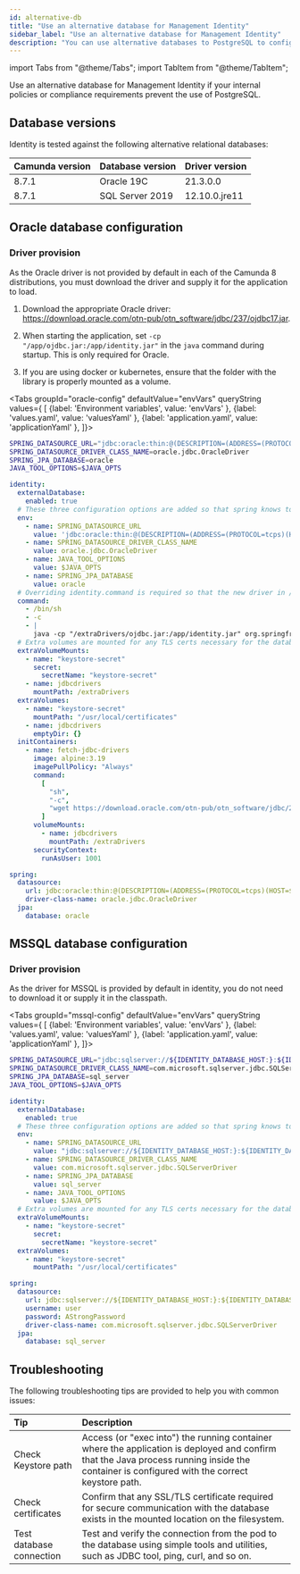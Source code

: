 ```yaml
---
id: alternative-db
title: "Use an alternative database for Management Identity"
sidebar_label: "Use an alternative database for Management Identity"
description: "You can use alternative databases to PostgreSQL to configure Identity"
---
```


import Tabs from "@theme/Tabs";
import TabItem from "@theme/TabItem";

Use an alternative database for Management Identity if your internal policies or compliance requirements prevent the use of PostgreSQL.

## Database versions

Identity is tested against the following alternative relational databases:

| Camunda version | Database version | Driver version |
| --------------- | ---------------- | -------------- |
| 8.7.1           | Oracle 19C       | 21.3.0.0       |
| 8.7.1           | SQL Server 2019  | 12.10.0.jre11  |

## Oracle database configuration

### Driver provision

As the Oracle driver is not provided by default in each of the Camunda 8 distributions, you must download the driver and supply it for the application to load.

1. Download the appropriate Oracle driver: https://download.oracle.com/otn-pub/otn_software/jdbc/237/ojdbc17.jar.

2. When starting the application, set `-cp "/app/ojdbc.jar:/app/identity.jar"` in the `java` command during startup. This is only required for Oracle.

3. If you are using docker or kubernetes, ensure that the folder with the library is properly mounted as a volume.

<Tabs groupId="oracle-config" defaultValue="envVars" queryString values={
[
{label: 'Environment variables', value: 'envVars' },
{label: 'values.yaml', value: 'valuesYaml' },
{label: 'application.yaml', value: 'applicationYaml' },
]}>
<TabItem value="envVars">

```sh
SPRING_DATASOURCE_URL="jdbc:oracle:thin:@(DESCRIPTION=(ADDRESS=(PROTOCOL=tcps)(HOST=${IDENTITY_DATABASE_HOST:})(PORT=${IDENTITY_DATABASE_PORT:}))(CONNECT_DATA=(SERVICE_NAME=${IDENTITY_DATABASE_NAME:}))(SECURITY=(SSL_SERVER_CERT_DN=\"CN={CERT_CN}, O={CERT_ORG},L={..},ST={..},C={..}\")))"
SPRING_DATASOURCE_DRIVER_CLASS_NAME=oracle.jdbc.OracleDriver
SPRING_JPA_DATABASE=oracle
JAVA_TOOL_OPTIONS=$JAVA_OPTS

```

</TabItem>
<TabItem value="valuesYaml">

```yaml
identity:
  externalDatabase:
    enabled: true
  # These three configuration options are added so that spring knows to connect to oracledb using it's client library
  env:
    - name: SPRING_DATASOURCE_URL
      value: 'jdbc:oracle:thin:@(DESCRIPTION=(ADDRESS=(PROTOCOL=tcps)(HOST=${IDENTITY_DATABASE_HOST:})(PORT=${IDENTITY_DATABASE_PORT:}))(CONNECT_DATA=(SERVICE_NAME=${IDENTITY_DATABASE_NAME:}))(SECURITY=(SSL_SERVER_CERT_DN="CN={CERT_CN}, O={CERT_ORG},L={..},ST={..},C={..}")))'
    - name: SPRING_DATASOURCE_DRIVER_CLASS_NAME
      value: oracle.jdbc.OracleDriver
    - name: JAVA_TOOL_OPTIONS
      value: $JAVA_OPTS
    - name: SPRING_JPA_DATABASE
      value: oracle
  # Overriding identity.command is required so that the new driver in /app will be loaded upon startup.
  command:
    - /bin/sh
    - -c
    - |
      java -cp "/extraDrivers/ojdbc.jar:/app/identity.jar" org.springframework.boot.loader.launch.JarLauncher
  # Extra volumes are mounted for any TLS certs necessary for the database:
  extraVolumeMounts:
    - name: "keystore-secret"
      secret:
        secretName: "keystore-secret"
    - name: jdbcdrivers
      mountPath: /extraDrivers
  extraVolumes:
    - name: "keystore-secret"
      mountPath: "/usr/local/certificates"
    - name: jdbcdrivers
      emptyDir: {}
  initContainers:
    - name: fetch-jdbc-drivers
      image: alpine:3.19
      imagePullPolicy: "Always"
      command:
        [
          "sh",
          "-c",
          "wget https://download.oracle.com/otn-pub/otn_software/jdbc/237/ojdbc17.jar -O /extraDrivers/ojdbc.jar",
        ]
      volumeMounts:
        - name: jdbcdrivers
          mountPath: /extraDrivers
      securityContext:
        runAsUser: 1001
```

</TabItem>
<TabItem value="applicationYaml">

```yaml
spring:
  datasource:
    url: jdbc:oracle:thin:@(DESCRIPTION=(ADDRESS=(PROTOCOL=tcps)(HOST=${IDENTITY_DATABASE_HOST:})(PORT=${IDENTITY_DATABASE_PORT:}))(CONNECT_DATA=(SERVICE_NAME=${IDENTITY_DATABASE_NAME:}))(SECURITY=(SSL_SERVER_CERT_DN=\"CN={CERT_CN}, O={CERT_ORG},L={..},ST={..},C={..}\")))
    driver-class-name: oracle.jdbc.OracleDriver
  jpa:
    database: oracle
```

</TabItem>
</Tabs>

## MSSQL database configuration

### Driver provision

As the driver for MSSQL is provided by default in identity, you do not need to download it or supply it in the classpath.

<Tabs groupId="mssql-config" defaultValue="envVars" queryString values={
[
{label: 'Environment variables', value: 'envVars' },
{label: 'values.yaml', value: 'valuesYaml' },
{label: 'application.yaml', value: 'applicationYaml' },
]}>
<TabItem value="envVars">

```sh
SPRING_DATASOURCE_URL="jdbc:sqlserver://${IDENTITY_DATABASE_HOST:}:${IDENTITY_DATABASE_PORT:};databaseName=${IDENTITY_DATABASE_NAME:};encrypt=true;hostNameInCertificate={CACERT_/CN};trustServerCertificate=false"
SPRING_DATASOURCE_DRIVER_CLASS_NAME=com.microsoft.sqlserver.jdbc.SQLServerDriver
SPRING_JPA_DATABASE=sql_server
JAVA_TOOL_OPTIONS=$JAVA_OPTS
```

</TabItem>
<TabItem value="valuesYaml">

```yaml
identity:
  externalDatabase:
    enabled: true
  # These three configuration options are added so that spring knows to connect to oracledb using it's client library
  env:
    - name: SPRING_DATASOURCE_URL
      value: "jdbc:sqlserver://${IDENTITY_DATABASE_HOST:}:${IDENTITY_DATABASE_PORT:};databaseName=${IDENTITY_DATABASE_NAME:};encrypt=true;hostNameInCertificate={CACERT_/CN};trustServerCertificate=false"
    - name: SPRING_DATASOURCE_DRIVER_CLASS_NAME
      value: com.microsoft.sqlserver.jdbc.SQLServerDriver
    - name: SPRING_JPA_DATABASE
      value: sql_server
    - name: JAVA_TOOL_OPTIONS
      value: $JAVA_OPTS
  # Extra volumes are mounted for any TLS certs necessary for the database:
  extraVolumeMounts:
    - name: "keystore-secret"
      secret:
        secretName: "keystore-secret"
  extraVolumes:
    - name: "keystore-secret"
      mountPath: "/usr/local/certificates"
```

</TabItem>
<TabItem value="applicationYaml">

```yaml
spring:
  datasource:
    url: jdbc:sqlserver://${IDENTITY_DATABASE_HOST:}:${IDENTITY_DATABASE_PORT:};databaseName=${IDENTITY_DATABASE_NAME:};encrypt=true;hostNameInCertificate={CACERT_/CN};trustServerCertificate=false
    username: user
    password: AStrongPassword
    driver-class-name: com.microsoft.sqlserver.jdbc.SQLServerDriver
  jpa:
    database: sql_server
```

</TabItem>

</Tabs>

## Troubleshooting

The following troubleshooting tips are provided to help you with common issues:

| Tip                      | Description                                                                                                                                                                                  |
| :----------------------- | :------------------------------------------------------------------------------------------------------------------------------------------------------------------------------------------- |
| Check Keystore path      | Access (or "exec into") the running container where the application is deployed and confirm that the Java process running inside the container is configured with the correct keystore path. |
| Check certificates       | Confirm that any SSL/TLS certificate required for secure communication with the database exists in the mounted location on the filesystem.                                                   |
| Test database connection | Test and verify the connection from the pod to the database using simple tools and utilities, such as JDBC tool, ping, curl, and so on.                                                      |
